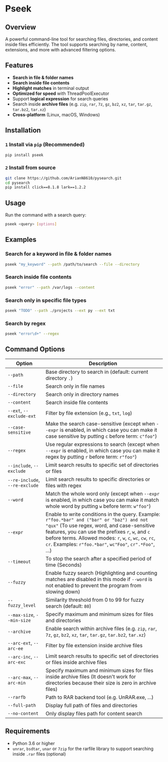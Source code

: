 # Pseek

## Overview

A powerful command-line tool for searching files, directories, and content inside files efficiently. The tool supports searching by name, content, extensions, and more with advanced filtering options.

## Features

* **Search in file & folder names**
* **Search inside file contents**
* **Highlight matches** in terminal output
* **Optimized for speed** with ThreadPoolExecutor
* Support **logical expression** for search queries
* Search inside **archive files** (e.g. `zip`, `rar`, `7z`, `gz`, `bz2`, `xz`, `tar`, `tar.gz`, `tar.bz2`, `tar.xz`)
* **Cross-platform** (Linux, macOS, Windows)

## Installation

### **`1` Install via `pip` (Recommended)**

```sh
pip install pseek
```

### **`2` Install from source**

```sh
git clone https://github.com/ArianN8610/pysearch.git
cd pysearch
pip install click==8.1.8 lark==1.2.2
```

## Usage

Run the command with a search query:
```sh
pseek <query> [options]
```

## Examples

### Search for a keyword in file & folder names

```sh
pseek "my_keyword" --path /path/to/search --file --directory
```

### Search inside file contents

```sh
pseek "error" --path /var/logs --content
```

### Search only in specific file types

```sh
pseek "TODO" --path ./projects --ext py --ext txt
```

### Search by regex

```sh
pseek "error\d+" --regex
```

## Command Options

| Option                         | Description                                                                                                                                                                                                                                                                                                               |
|--------------------------------|---------------------------------------------------------------------------------------------------------------------------------------------------------------------------------------------------------------------------------------------------------------------------------------------------------------------------|
| `--path`                       | Base directory to search in (default: current directory `.`)                                                                                                                                                                                                                                                              |
| `--file`                       | Search only in file names                                                                                                                                                                                                                                                                                                 |
| `--directory`                  | Search only in directory names                                                                                                                                                                                                                                                                                            |
| `--content`                    | Search inside file contents                                                                                                                                                                                                                                                                                               |
| `--ext`, `--exclude-ext`       | Filter by file extension (e.g., `txt`, `log`)                                                                                                                                                                                                                                                                             |
| `--case-sensitive`             | Make the search case-sensitive (except when `--expr` is enabled, in which case you can make it case sensitive by putting `c` before term: `c"foo"`)                                                                                                                                                                       |
| `--regex`                      | Use regular expressions to search (except when `--expr` is enabled, in which case you can make it regex by putting `r` before term: `r"foo"`)                                                                                                                                                                             |
| `--include`, `--exclude`       | Limit search results to specific set of directories or files                                                                                                                                                                                                                                                              |
| `--re-include`, `--re-exclude` | Limit search results to specific directories or files with regex                                                                                                                                                                                                                                                          |
| `--word`                       | Match the whole word only (except when `--expr` is enabled, in which case you can make it match whole word by putting `w` before term: `w"foo"`)                                                                                                                                                                          |
| `--expr`                       | Enable to write conditions in the query. Example: `r"foo.*bar" and ("bar" or "baz") and not "qux"` (To use regex, word, and case-sensitive features, you can use the prefixes `r`, `w`, and `c` before terms. Allowed modes: `r`, `w`, `c`, `wc`, `cw`, `rc`, `cr`. Examples: `r"foo.*bar"`, `wc"Foo"`, `cr".*Foo"`, ...) |
| `--timeout`                    | To stop the search after a specified period of time (Seconds)                                                                                                                                                                                                                                                             |
| `--fuzzy`                      | Enable fuzzy search (Highlighting and counting matches are disabled in this mode if `--word` is not enabled to prevent the program from slowing down)                                                                                                                                                                     |
| `--fuzzy_level`                | Similarity threshold from 0 to 99 for fuzzy search (default: `80`)                                                                                                                                                                                                                                                        |
| `--max-size`, `--min-size`     | Specify maximum and minimum sizes for files and directories                                                                                                                                                                                                                                                               |
| `--archive`                    | Enable search within archive files (e.g. `zip`, `rar`, `7z`, `gz`, `bz2`, `xz`, `tar`, `tar.gz`, `tar.bz2`, `tar.xz`)                                                                                                                                                                                                     |
| `--arc-ext`, `--arc-ee`        | Filter by file extension inside archive files                                                                                                                                                                                                                                                                             |
| `--arc-inc`, `--arc-exc`       | Limit search results to specific set of directories or files inside archive files                                                                                                                                                                                                                                         |
| `--arc-max`, `--arc-min`       | Specify maximum and minimum sizes for files inside archive files (It doesn't work for directories because their size is zero in archive files)                                                                                                                                                                            |
| `--rarfb`                      | Path to RAR backend tool (e.g. UnRAR.exe, ...)                                                                                                                                                                                                                                                                            |
| `--full-path`                  | Display full path of files and directories                                                                                                                                                                                                                                                                                |
| `--no-content`                 | Only display files path for content search                                                                                                                                                                                                                                                                                |

## Requirements

* Python 3.6 or higher
* `unrar`, `bsdtar`, `unar` or `7zip` for the rarfile library to support searching inside `.rar` files (optional)
